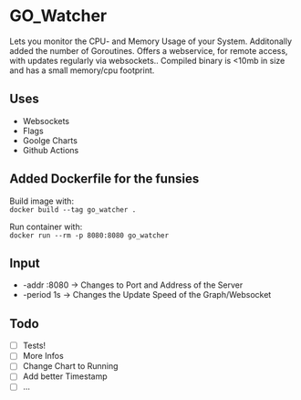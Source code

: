 # GO_Watcher

Lets you monitor the CPU- and Memory Usage of your System.
Additonally added the number of Goroutines.
Offers a webservice, for remote access, with updates regularly via websockets..
Compiled binary is <10mb in size and has a small memory/cpu footprint.

## Uses
 - Websockets
 - Flags
 - Goolge Charts
 - Github Actions

## Added Dockerfile for the funsies

Build image with:\
`docker build --tag go_watcher .`

Run container with:\
`docker run --rm -p 8080:8080 go_watcher`


## Input
 - -addr :8080 -> Changes to Port and Address of the Server
 - -period 1s  -> Changes the Update Speed of the Graph/Websocket

## Todo
- [ ] Tests!
- [ ] More Infos
- [ ] Change Chart to Running
- [ ] Add better Timestamp
- [ ] ...
